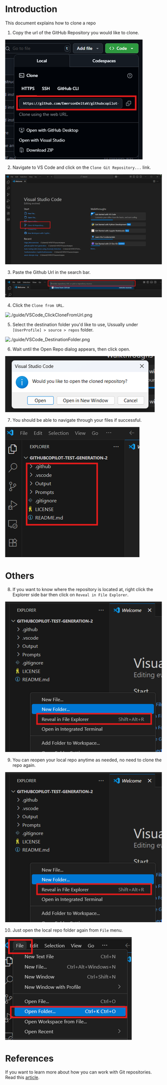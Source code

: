# Introduction

This document explains how to clone a repo

1. Copy the url of the GitHub Repository you would like to clone.

![./guide/GitHub_CloneRepoLink.png](./guide/GitHub_CloneRepoLink.png)

2. Navigate to VS Code and click on the `Clone Git Repository...` link.
 
![./guide/VSCode_CloneRepoLink.png](./guide/VSCode_CloneRepoLink.png)

3. Paste the Github Url in the search bar.
   
![./guide/VSCode_RepoAddressBar.png](./guide/VSCode_RepoAddressBar.png)

4. Click the `Clone from URL`.
   
![./guide/VSCode_ClickCloneFromUrl.png](./guideVSCode_ClickCloneFromUrl.png)

5. Select the destination folder you'd like to use, Ussually under `[UserProfile] > source > repos` folder.

![./guide/VSCode_DestinationFolder.png](./guideVSCode_DestinationFolder.png)

6. Wait until the Open Repo dialog appears, then click open.

![./guide/VSCode_OpenWindow.png](./guide/VSCode_OpenWindow.png)

7. You should be able to navigate through your files if successful.

![./guide/VSCode_RepoFiles.png](./guide/VSCode_RepoFiles.png)

# Others

8. If you want to know where the repository is located at, right click the Explorer side bar then click on `Reveal in File Explorer`.
    
![./guide/VSCode_RevealInFileExplorer.png](./guide/VSCode_RevealInFileExplorer.png)

9. You can reopen your local repo anytime as needed, no need to clone the repo again.
    
![./guide/VSCode_RevealInFileExplorer.png](./guide/VSCode_RevealInFileExplorer.png)

10. Just open the local repo folder again from `File` menu.
    
![./guide/VSCode_OpenFolder.png](./guide/VSCode_OpenFolder.png)

# References

If you want to learn more about how you can work with Git repositories. Read this [article](https://code.visualstudio.com/docs/sourcecontrol/intro-to-git).
